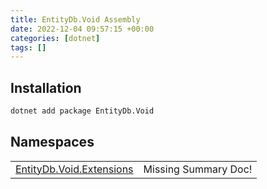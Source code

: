 ```yaml
---
title: EntityDb.Void Assembly
date: 2022-12-04 09:57:15 +00:00
categories: [dotnet]
tags: []
---
```


## Installation
```sh
dotnet add package EntityDb.Void
```
## Namespaces
<table><tr><td><a href='/posts/dotnet-entitydb-void-extensions'>EntityDb.Void.Extensions</a></td><td>Missing Summary Doc!</td></tr></table>

